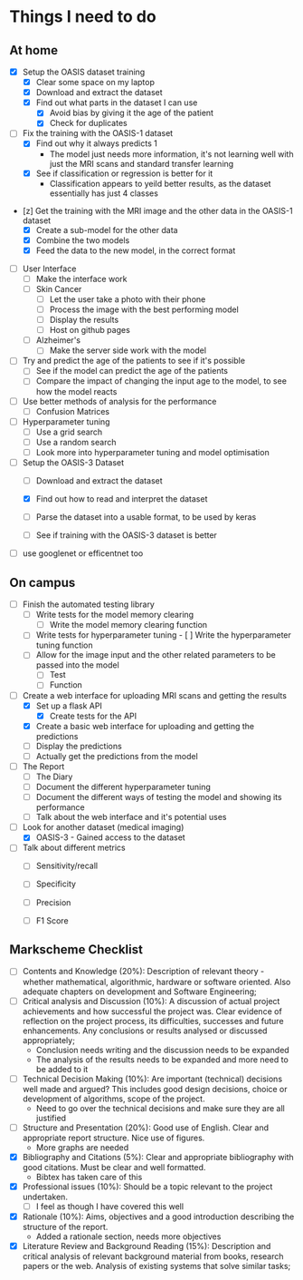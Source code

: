 # Things I need to do

## At home

- [x] Setup the OASIS dataset training
  - [x] Clear some space on my laptop 
  - [x] Download and extract the dataset
  - [x] Find out what parts in the dataset I can use
    - [x] Avoid bias by giving it the age of the patient
    - [x] Check for duplicates
- [ ] Fix the training with the OASIS-1 dataset
  - [x] Find out why it always predicts 1
    - The model just needs more information, it's not learning well with just the MRI scans and standard transfer learning
  - [x] See if classification or regression is better for it
    - Classification appears to yeild better results, as the dataset essentially has just 4 classes
- [z] Get the training with the MRI image and the other data in the OASIS-1 dataset
  - [x] Create a sub-model for the other data
  - [x] Combine the two models
  - [x] Feed the data to the new model, in the correct format
- [ ] User Interface
  - [ ] Make the interface work
  - [ ] Skin Cancer
    - [ ] Let the user take a photo with their phone
    - [ ] Process the image with the best performing model
    - [ ] Display the results
    - [ ] Host on github pages
  - [ ] Alzheimer's
    - [ ] Make the server side work with the model
- [ ] Try and predict the age of the patients to see if it's possible
  - [ ] See if the model can predict the age of the patients
  - [ ] Compare the impact of changing the input age to the model, to see how the model reacts
- [ ] Use better methods of analysis for the performance
  - [ ] Confusion Matrices
- [ ] Hyperparameter tuning
	- [ ] Use a grid search
	- [ ] Use a random search
	- [ ] Look more into hyperparameter tuning and model optimisation
- [ ] Setup the OASIS-3 Dataset
  - [ ] Download and extract the dataset
  - [x] Find out how to read and interpret the dataset
  - [ ] Parse the dataset into a usable format, to be used by keras
  - [ ] See if training with the OASIS-3 dataset is better


- [ ] use googlenet or efficentnet too

## On campus

- [ ] Finish the automated testing library
  - [ ] Write tests for the model memory clearing
    - [ ] Write the model memory clearing function
  - [ ] Write tests for hyperparameter tuning
		- [ ] Write the hyperparameter tuning function
  - [ ] Allow for the image input and the other related parameters to be passed into the model
    - [ ] Test
    - [ ] Function
- [ ] Create a web interface for uploading MRI scans and getting the results
  - [x] Set up a flask API
    - [x] Create tests for the API
  - [x] Create a basic web interface for uploading and getting the predictions
  - [ ] Display the predictions
  - [ ] Actually get the predictions from the model
- [ ] The Report
  - [ ] The Diary
  - [ ] Document the different hyperparameter tuning
  - [ ] Document the different ways of testing the model and showing its performance
  - [ ] Talk about the web interface and it's potential uses
- [ ] Look for another dataset (medical imaging)
  - [x] OASIS-3 - Gained access to the dataset
- [ ] Talk about different metrics
  - [ ] Sensitivity/recall
  - [ ] Specificity
  - [ ] Precision
  - [ ] F1 Score



## Markscheme Checklist


- [ ] Contents and Knowledge (20%): Description of relevant theory - whether mathematical, algorithmic, hardware or software oriented. Also adequate chapters on development and Software Engineering;
- [ ] Critical analysis and Discussion (10%): A discussion of actual project achievements and how successful the project was. Clear evidence of reflection on the project process, its difficulties, successes and future enhancements. Any conclusions or results analysed or discussed appropriately;
  - Conclusion needs writing and the discussion needs to be expanded
  - The analysis of the results needs to be expanded and more need to be added to it
- [ ] Technical Decision Making (10%): Are important (technical) decisions well made and argued? This includes good design decisions, choice or development of algorithms, scope of the project.
  - Need to go over the technical decisions and make sure they are all justified
- [ ] Structure and Presentation (20%): Good use of English. Clear and appropriate report structure. Nice use of figures.
  - More graphs are needed
- [x] Bibliography and Citations (5%): Clear and appropriate bibliography with good citations. Must be clear and well formatted.
  - Bibtex has taken care of this
- [x] Professional issues (10%): Should be a topic relevant to the project undertaken.
  - [ ] I feel as though I have covered this well
- [x] Rationale (10%): Aims, objectives and a good introduction describing the structure of the report.
  - Added a rationale section, needs more objectives
- [x] Literature Review and Background Reading (15%): Description and critical analysis of relevant background material from books, research papers or the web. Analysis of existing systems that solve similar tasks;